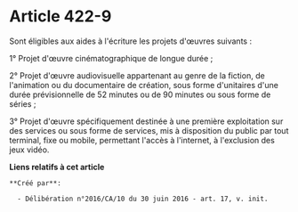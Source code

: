 # Article 422-9

Sont éligibles aux aides à l'écriture les projets d'œuvres suivants :

1° Projet d'œuvre cinématographique de longue durée ;

2° Projet d'œuvre audiovisuelle appartenant au genre de la fiction, de l'animation ou du documentaire de création, sous forme
d'unitaires d'une durée prévisionnelle de 52 minutes ou de 90 minutes ou sous forme de séries ;

3° Projet d'œuvre spécifiquement destinée à une première exploitation sur des services ou sous forme de services, mis à
disposition du public par tout terminal, fixe ou mobile, permettant l'accès à l'internet, à l'exclusion des jeux vidéo.

**Liens relatifs à cet article**

	**Créé par**:

	  - Délibération n°2016/CA/10 du 30 juin 2016 - art. 17, v. init.
